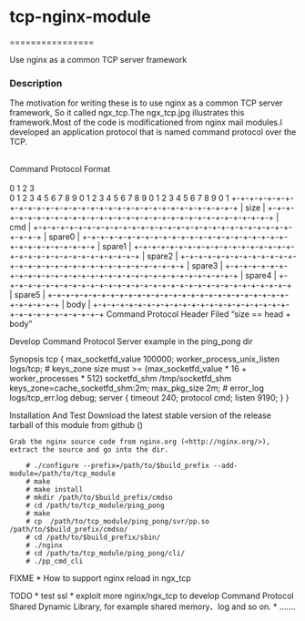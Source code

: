 <h1>tcp-nginx-module</h1>
================

Use nginx as a common TCP server framework

<h3>Description</h3>
<p>The motivation for writing these is to use nginx as a common TCP server framework, So it called ngx_tcp.The ngx_tcp.jpg illustrates this framework.Most of the code is modificationed from nginx mail modules.I developed an application protocol that is named command protocol over the TCP.</p>

<br>Command Protocol Format</br>
<br>    0                   1                   2                   3</br>
    0 1 2 3 4 5 6 7 8 9 0 1 2 3 4 5 6 7 8 9 0 1 2 3 4 5 6 7 8 9 0 1 
   +-+-+-+-+-+-+-+-+-+-+-+-+-+-+-+-+-+-+-+-+-+-+-+-+-+-+-+-+-+-+-+-+
   |                            size                               |
   +-+-+-+-+-+-+-+-+-+-+-+-+-+-+-+-+-+-+-+-+-+-+-+-+-+-+-+-+-+-+-+-+
   |                            cmd                                |
   +-+-+-+-+-+-+-+-+-+-+-+-+-+-+-+-+-+-+-+-+-+-+-+-+-+-+-+-+-+-+-+-+
   |                           spare0                              |
   +-+-+-+-+-+-+-+-+-+-+-+-+-+-+-+-+-+-+-+-+-+-+-+-+-+-+-+-+-+-+-+-+
   |                           spare1                              |
   +-+-+-+-+-+-+-+-+-+-+-+-+-+-+-+-+-+-+-+-+-+-+-+-+-+-+-+-+-+-+-+-+
   |                           spare2                              |
   +-+-+-+-+-+-+-+-+-+-+-+-+-+-+-+-+-+-+-+-+-+-+-+-+-+-+-+-+-+-+-+-+
   |                           spare3                              |
   +-+-+-+-+-+-+-+-+-+-+-+-+-+-+-+-+-+-+-+-+-+-+-+-+-+-+-+-+-+-+-+-+
   |                           spare4                              |
   +-+-+-+-+-+-+-+-+-+-+-+-+-+-+-+-+-+-+-+-+-+-+-+-+-+-+-+-+-+-+-+-+
   |                           spare5                              |
   +-+-+-+-+-+-+-+-+-+-+-+-+-+-+-+-+-+-+-+-+-+-+-+-+-+-+-+-+-+-+-+-+
   |                            body                               |
   +-+-+-+-+-+-+-+-+-+-+-+-+-+-+-+-+-+-+-+-+-+-+-+-+-+-+-+-+-+-+-+-+
Command Protocol Header Filed “size == head + body”

Develop Command Protocol Server
    example in the ping_pong dir

Synopsis
    tcp {
        max_socketfd_value          100000;
        worker_process_unix_listen  logs/tcp;
        # keys_zone size must >= (max_socketfd_value * 16 + worker_processes * 512)
        socketfd_shm                /tmp/socketfd_shm keys_zone=cache_socketfd_shm:2m;
        max_pkg_size 2m;
        # error_log logs/tcp_err.log debug;
        server {
            timeout 240;
            protocol cmd;
            listen 9190;
        }
    }

Installation And Test
    Download the latest stable version of the release tarball of this module
    from github ()

    Grab the nginx source code from nginx.org (<http://nginx.org/>), extract the source and go into the dir.

        # ./configure --prefix=/path/to/$build_prefix --add-module=/path/to/tcp_module
        # make
        # make install
        # mkdir /path/to/$build_prefix/cmdso
        # cd /path/to/tcp_module/ping_pong
        # make
        # cp  /path/to/tcp_module/ping_pong/svr/pp.so /path/to/$build_prefix/cmdso/
        # cd /path/to/$build_prefix/sbin/
        # ./nginx
        # cd /path/to/tcp_module/ping_pong/cli/
        # ./pp_cmd_cli

FIXME
    *   How to support nginx reload in ngx_tcp
  
TODO
    *   test ssl 
    *   exploit more nginx/ngx_tcp to develop Command Protocol Shared Dynamic Library, for example shared memory、log and so on.
    *   .......
